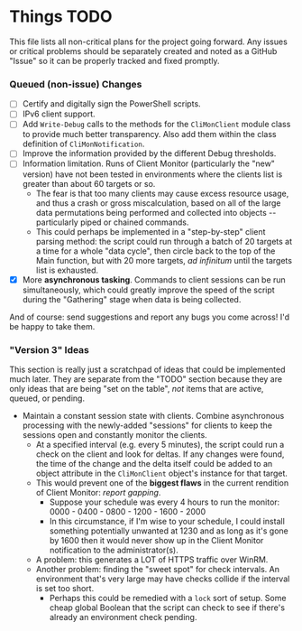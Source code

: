# Things TODO
This file lists all non-critical plans for the project going forward. Any issues or critical problems should be separately created and noted as a GitHub "Issue" so it can be properly tracked and fixed promptly.

### Queued (non-issue) Changes
- [ ] Certify and digitally sign the PowerShell scripts.
- [ ] IPv6 client support.
- [ ] Add `Write-Debug` calls to the methods for the `CliMonClient` module class to provide much better transparency. Also add them within the class definition of `CliMonNotification`.
- [ ] Improve the information provided by the different Debug thresholds.
- [ ] Information limitation. Runs of Client Monitor (particularly the "new" version) have not been tested in environments where the clients list is greater than about 60 targets or so.
  - The fear is that too many clients may cause excess resource usage, and thus a crash or gross miscalculation, based on all of the large data permutations being performed and collected into objects -- particularly piped or chained commands.
  - This could perhaps be implemented in a "step-by-step" client parsing method: the script could run through a batch of 20 targets at a time for a whole "data cycle", then circle back to the top of the Main function, but with 20 more targets, _ad infinitum_ until the targets list is exhausted.
- [X] More **asynchronous tasking**. Commands to client sessions can be run simultaneously, which could greatly improve the speed of the script during the "Gathering" stage when data is being collected.

And of course: send suggestions and report any bugs you come across! I'd be happy to take them.

### "Version 3" Ideas
This section is really just a scratchpad of ideas that could be implemented much later. They are separate from the "TODO" section because they are only ideas that are being "set on the table", _not_ items that are active, queued, or pending.
- Maintain a constant session state with clients. Combine asynchronous processing with the newly-added "sessions" for clients to keep the sessions open and constantly monitor the clients.
  - At a specified interval (e.g. every 5 minutes), the script could run a check on the client and look for deltas. If any changes were found, the time of the change and the delta itself could be added to an object attribute in the `CliMonClient` object's instance for that target.
  - This would prevent one of the **biggest flaws** in the current rendition of Client Monitor: _report gapping_.
    - Suppose your schedule was every 4 hours to run the monitor: 0000 - 0400 - 0800 - 1200 - 1600 - 2000
    - In this circumstance, if I'm wise to your schedule, I could install something potentially unwanted at 1230 and as long as it's gone by 1600 then it would never show up in the Client Monitor notification to the administrator(s).
  - A problem: this generates a LOT of HTTPS traffic over WinRM.
  - Another problem: finding the "sweet spot" for check intervals. An environment that's very large may have checks collide if the interval is set too short.
    - Perhaps this could be remedied with a `lock` sort of setup. Some cheap global Boolean that the script can check to see if there's already an environment check pending.